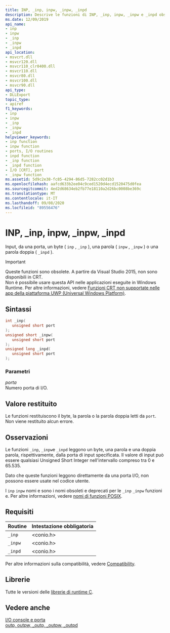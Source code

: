 ```yaml
---
title: INP, _inp, inpw, _inpw, _inpd
description: Descrive le funzioni di INP, _inp, inpw, _inpw e _inpd obsolete e rimosse della libreria di runtime di Microsoft C (CRT).
ms.date: 12/09/2019
api_name:
- inp
- inpw
- _inp
- _inpw
- _inpd
api_location:
- msvcrt.dll
- msvcr120.dll
- msvcr110_clr0400.dll
- msvcr110.dll
- msvcr80.dll
- msvcr100.dll
- msvcr90.dll
api_type:
- DLLExport
topic_type:
- apiref
f1_keywords:
- inp
- inpw
- _inp
- _inpw
- _inpd
helpviewer_keywords:
- inp function
- inpw function
- ports, I/O routines
- inpd function
- _inp function
- _inpd function
- I/O [CRT], port
- _inpw function
ms.assetid: 5d9c2e38-fc85-4294-86d5-7282cc02d1b3
ms.openlocfilehash: aafcd633b2ee04c9ced1520d4ecd1520475d0fea
ms.sourcegitcommit: 4ed2d68634eb2fb77e18110a2d26bc0008be369c
ms.translationtype: MT
ms.contentlocale: it-IT
ms.lasthandoff: 09/08/2020
ms.locfileid: "89556476"
---
```

# <a name="inp-_inp-inpw-_inpw-_inpd"></a>INP, _inp, inpw, _inpw, _inpd

Input, da una porta, un byte ( `inp` , `_inp` ), una parola ( `inpw` , `_inpw` ) o una parola doppia ( `_inpd` ).

> [!IMPORTANT]
> Queste funzioni sono obsolete. A partire da Visual Studio 2015, non sono disponibili in CRT. \
> Non è possibile usare questa API nelle applicazioni eseguite in Windows Runtime. Per altre informazioni, vedere [Funzioni CRT non supportate nelle app della piattaforma UWP (Universal Windows Platform)](../cppcx/crt-functions-not-supported-in-universal-windows-platform-apps.md).

## <a name="syntax"></a>Sintassi

```cpp
int _inp(
   unsigned short port
);
unsigned short _inpw(
   unsigned short port
);
unsigned long _inpd(
   unsigned short port
);
```

### <a name="parameters"></a>Parametri

*porta*\
Numero porta di I/O.

## <a name="return-value"></a>Valore restituito

Le funzioni restituiscono il byte, la parola o la parola doppia letti da `port`. Non viene restituito alcun errore.

## <a name="remarks"></a>Osservazioni

Le funzioni `_inp`, `_inpw`e `_inpd` leggono un byte, una parola e una doppia parola, rispettivamente, dalla porta di input specificata. Il valore di input può essere qualsiasi Unsigned Short Integer nell'intervallo compreso tra 0 e 65.535.

Dato che queste funzioni leggono direttamente da una porta I/O, non possono essere usate nel codice utente.

I `inp` `inpw` nomi e sono i nomi obsoleti e deprecati per le `_inp` `_inpw` funzioni e. Per altre informazioni, vedere [nomi di funzioni POSIX](../error-messages/compiler-warnings/compiler-warning-level-3-c4996.md#posix-function-names).

## <a name="requirements"></a>Requisiti

|Routine|Intestazione obbligatoria|
|-------------|---------------------|
|`_inp`|\<conio.h>|
|`_inpw`|\<conio.h>|
|`_inpd`|\<conio.h>|

Per altre informazioni sulla compatibilità, vedere [Compatibility](../c-runtime-library/compatibility.md).

## <a name="libraries"></a>Librerie

Tutte le versioni delle [librerie di runtime C](../c-runtime-library/crt-library-features.md).

## <a name="see-also"></a>Vedere anche

[I/O console e porta](../c-runtime-library/console-and-port-i-o.md)\
[outp, outpw, _outp, _outpw, _outpd](../c-runtime-library/outp-outpw-outpd.md)
